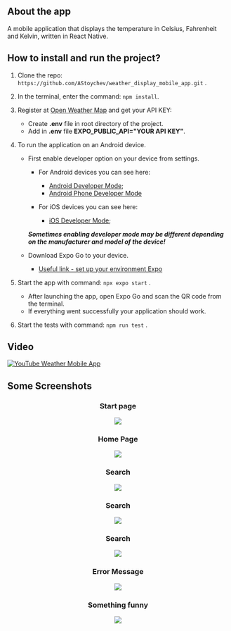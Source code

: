 ## About the app

A mobile application that displays the temperature in Celsius, Fahrenheit and Kelvin, written in React Native.


## How to install and run the project?


1. Clone the repo: `https://github.com/AStoychev/weather_display_mobile_app.git` .

2. In the terminal, enter the command: `npm install`.

3. Register at [Open Weather Map](https://openweathermap.org/) and get your API KEY:
    - Create **.env** file in root directory of the project.
    - Add in **.env** file **EXPO_PUBLIC_API="YOUR API KEY"**.

4. To run the application on an Android device.
    - First enable developer option on your device from settings.
        * For Android devices you can see here:
            - [Android Developer Mode](https://developer.android.com/studio/debug/dev-options);
            - [Android Phone Developer Mode](https://www.digitaltrends.com/mobile/how-to-get-developer-options-on-android/)

        * For iOS devices you can see here:
            - [iOS Developer Mode](https://docs.expo.dev/guides/ios-developer-mode/);

        ***Sometimes enabling developer mode may be different depending on the manufacturer and model of the device!***
        
    - Download Expo Go to your device.
        - [Useful link - set up your environment Expo](https://docs.expo.dev/get-started/set-up-your-environment/?platform=android&device=physical)

5. Start the app with command: `npx expo start` .
    - After launching the app, open Expo Go and scan the QR code from the terminal.
    - If everything went successfully your application should work.

6. Start the tests with command: `npm run test` .

## Video
[![YouTube Weather Mobile App](https://img.youtube.com/vi/6zQyilViuKM/0.jpg)](https://www.youtube.com/shorts/6zQyilViuKM)

## Some Screenshots


<h3 align="center">Start page</h3>
<p align="center">
  <img src="https://github.com/AStoychev/weather_display_mobile_app/blob/master/assets/Screenshots/start-screen.jpg">
</p>


<h3 align="center">Home Page</h3>
<p align="center">
  <img src="https://github.com/AStoychev/weather_display_mobile_app/blob/master/assets/Screenshots/home.jpg">
</p>


<h3 align="center">Search</h3>
<p align="center">
  <img src="https://github.com/AStoychev/weather_display_mobile_app/blob/master/assets/Screenshots/search-first.jpg">
</p>


<h3 align="center">Search</h3>
<p align="center">
  <img src="https://github.com/AStoychev/weather_display_mobile_app/blob/master/assets/Screenshots/search-second.jpg">
</p>


<h3 align="center">Search</h3>
<p align="center">
  <img src="https://github.com/AStoychev/weather_display_mobile_app/blob/master/assets/Screenshots/search-third.jpg">
</p>


<h3 align="center">Error Message</h3>
<p align="center">
  <img src="https://github.com/AStoychev/weather_display_mobile_app/blob/master/assets/Screenshots/error.jpg">
</p>


<h3 align="center">Something funny</h3>
<p align="center">
  <img src="https://github.com/AStoychev/weather_display_mobile_app/blob/master/assets/Screenshots/carrot.jpg">
</p>
